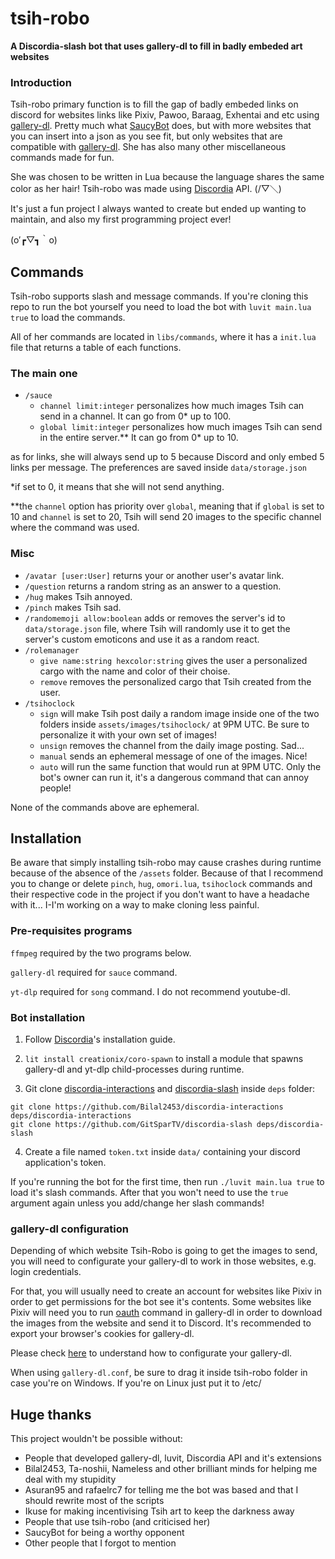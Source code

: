# tsih-robo

**A Discordia-slash bot that uses gallery-dl to fill in badly embeded art websites**

### Introduction

Tsih-robo primary function is to fill the gap of badly embeded links on discord for websites links like Pixiv, Pawoo, Baraag, Exhentai and etc using [gallery-dl](https://github.com/mikf/gallery-dl). Pretty much what [SaucyBot](https://github.com/Sn0wCrack/saucybot-discord) does, but with more websites that you can insert into a json as you see fit, but only websites that are compatible with [gallery-dl](https://github.com/mikf/gallery-dl). She has also many other miscellaneous commands made for fun.

She was chosen to be written in Lua because the language shares the same color as her hair! Tsih-robo was made using [Discordia](https://github.com/SinisterRectus/discordia) API. (/▽＼)

It's just a fun project I always wanted to create but ended up wanting to maintain, and also my first programming project ever!

(o′┏▽┓｀o)

## Commands

Tsih-robo supports slash and message commands. If you're cloning this repo to run the bot yourself you need to load the bot with `luvit main.lua true` to load the commands.

All of her commands are located in `libs/commands`, where it has a `init.lua` file that returns a table of each functions.

### The main one

- `/sauce`
    - `channel limit:integer` personalizes how much images Tsih can send in a channel. It can go from 0* up to 100.
    - `global limit:integer` personalizes how much images Tsih can send in the entire server.** It can go from 0* up to 10.

as for links, she will always send up to 5 because Discord and only embed 5 links per message. The preferences are saved inside `data/storage.json`

*if set to 0, it means that she will not send anything.

**the `channel` option has priority over `global`, meaning that if `global` is set to 10 and `channel` is set to 20, Tsih will send 20 images to the specific channel where the command was used.

### Misc

- `/avatar [user:User]` returns your or another user's avatar link.
- `/question` returns a random string as an answer to a question.
- `/hug` makes Tsih annoyed.
- `/pinch` makes Tsih sad.
- `/randomemoji allow:boolean` adds or removes the server's id to `data/storage.json` file, where Tsih will randomly use it to get the server's custom emoticons and use it as a random react.
- `/rolemanager`
    - `give name:string hexcolor:string` gives the user a personalized cargo with the name and color of their choise.
    - `remove` removes the personalized cargo that Tsih created from the user.
- `/tsihoclock`
    - `sign` will make Tsih post daily a random image inside one of the two folders inside `assets/images/tsihoclock/` at 9PM UTC. Be sure to personalize it with your own set of images!
    - `unsign` removes the channel from the daily image posting. Sad...
    - `manual` sends an ephemeral message of one of the images. Nice!
    - `auto` will run the same function that would run at 9PM UTC. Only the bot's owner can run it, it's a dangerous command that can annoy people!

None of the commands above are ephemeral.

## Installation

Be aware that simply installing tsih-robo may cause crashes during runtime because of the absence of the `/assets` folder. Because of that I recommend you to change or delete `pinch`, `hug`, `omori.lua`, `tsihoclock` commands and their respective code in the project if you don't want to have a headache with it... I-I'm working on a way to make cloning less painful.

### Pre-requisites programs

`ffmpeg` required by the two programs below.

`gallery-dl` required for `sauce` command.

`yt-dlp` required for `song` command. I do not recommend youtube-dl.

### Bot installation

1. Follow [Discordia](https://github.com/SinisterRectus/discordia)'s installation guide.

2. `lit install creationix/coro-spawn` to install a module that spawns gallery-dl and yt-dlp child-processes during runtime.

3. Git clone [discordia-interactions](https://github.com/Bilal2453/discordia-interactions) and [discordia-slash](https://github.com/GitSparTV/discordia-slash) inside `deps` folder:

```
git clone https://github.com/Bilal2453/discordia-interactions deps/discordia-interactions
git clone https://github.com/GitSparTV/discordia-slash deps/discordia-slash
```

4. Create a file named `token.txt` inside `data/` containing your discord application's token.

If you're running the bot for the first time, then run `./luvit main.lua true` to load it's slash commands. After that you won't need to use the `true` argument again unless you add/change her slash commands!

### gallery-dl configuration

Depending of which website Tsih-Robo is going to get the images to send, you will need to configurate your gallery-dl to work in those websites, e.g. login credentials.

For that, you will usually need to create an account for websites like Pixiv in order to get permissions for the bot see it's contents.
Some websites like Pixiv will need you to run [oauth](https://github.com/mikf/gallery-dl#oauth) command in gallery-dl in order to download the images from the website and send it to Discord.
It's recommended to export your browser's cookies for gallery-dl.

Please check [here](https://github.com/mikf/gallery-dl#configuration) to understand how to configurate your gallery-dl.

When using `gallery-dl.conf`, be sure to drag it inside tsih-robo folder in case you're on Windows. If you're on Linux just put it to /etc/

## Huge thanks

This project wouldn't be possible without:

- People that developed gallery-dl, luvit, Discordia API and it's extensions
- Bilal2453, Ta-noshii, Nameless and other brilliant minds for helping me deal with my stupidity
- Asuran95 and rafaelrc7 for telling me the bot was based and that I should rewrite most of the scripts
- Ikuse for making incentivising Tsih art to keep the darkness away
- People that use tsih-robo (and criticised her)
- SaucyBot for being a worthy opponent
- Other people that I forgot to mention
